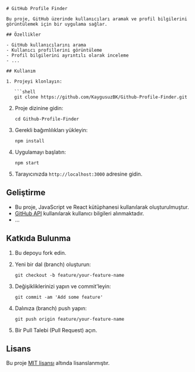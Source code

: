 ```
# GitHub Profile Finder

Bu proje, GitHub üzerinde kullanıcıları aramak ve profil bilgilerini görüntülemek için bir uygulama sağlar.

## Özellikler

- GitHub kullanıcılarını arama
- Kullanıcı profillerini görüntüleme
- Profil bilgilerini ayrıntılı olarak inceleme
- ...

## Kullanım

1. Projeyi klonlayın:

   ```shell
   git clone https://github.com/KaygusuzBK/Github-Profile-Finder.git
   ```

2. Proje dizinine gidin:

   ```shell
   cd Github-Profile-Finder
   ```

3. Gerekli bağımlılıkları yükleyin:

   ```shell
   npm install
   ```

4. Uygulamayı başlatın:

   ```shell
   npm start
   ```

5. Tarayıcınızda `http://localhost:3000` adresine gidin.

## Geliştirme

- Bu proje, JavaScript ve React kütüphanesi kullanılarak oluşturulmuştur.
- [GitHub API](https://docs.github.com/en/rest) kullanılarak kullanıcı bilgileri alınmaktadır.
- ...

## Katkıda Bulunma

1. Bu depoyu fork edin.
2. Yeni bir dal (branch) oluşturun:

   ```shell
   git checkout -b feature/your-feature-name
   ```

3. Değişikliklerinizi yapın ve commit'leyin:

   ```shell
   git commit -am 'Add some feature'
   ```

4. Dalınıza (branch) push yapın:

   ```shell
   git push origin feature/your-feature-name
   ```

5. Bir Pull Talebi (Pull Request) açın.

## Lisans

Bu proje [MIT lisansı](LICENSE) altında lisanslanmıştır.
```
